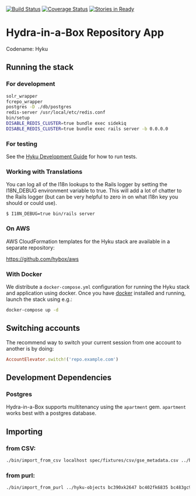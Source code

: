 [![Build Status](https://travis-ci.org/projecthydra-labs/hyku.svg)](https://travis-ci.org/projecthydra-labs/hyku)
[![Coverage Status](https://coveralls.io/repos/projecthydra-labs/hyku/badge.svg?branch=master&service=github)](https://coveralls.io/github/projecthydra-labs/hyku?branch=master)
[![Stories in Ready](https://badge.waffle.io/projecthydra-labs/hyku.png?label=ready&title=Ready)](https://waffle.io/projecthydra-labs/hyku)

# Hydra-in-a-Box Repository App

Codename: Hyku

## Running the stack

### For development

```bash
solr_wrapper
fcrepo_wrapper
postgres -D ./db/postgres
redis-server /usr/local/etc/redis.conf
bin/setup
DISABLE_REDIS_CLUSTER=true bundle exec sidekiq
DISABLE_REDIS_CLUSTER=true bundle exec rails server -b 0.0.0.0
```
### For testing

See the [Hyku Development Guide](https://github.com/projecthydra-labs/hyku/wiki/Hyku-Development-Guide) for how to run tests.

### Working with Translations

You can log all of the I18n lookups to the Rails logger by setting the I18N_DEBUG environment variable to true. This will add a lot of chatter to the Rails logger (but can be very helpful to zero in on what I18n key you should or could use).

```console
$ I18N_DEBUG=true bin/rails server
```

### On AWS

AWS CloudFormation templates for the Hyku stack are available in a separate repository:

https://github.com/hybox/aws

### With Docker

We distribute a `docker-compose.yml` configuration for running the Hyku stack and application using docker. Once you have [docker](https://docker.com) installed and running, launch the stack using e.g.:

```bash
docker-compose up -d
```

## Switching accounts

The recommend way to switch your current session from one account to another is by doing:

```ruby
AccountElevator.switch!('repo.example.com')
```

## Development Dependencies

### Postgres

Hydra-in-a-Box supports multitenancy using the `apartment` gem. `apartment` works best with a postgres database.

## Importing
### from CSV:

```bash
./bin/import_from_csv localhost spec/fixtures/csv/gse_metadata.csv ../hyku-objects
```

### from purl:

```bash
./bin/import_from_purl ../hyku-objects bc390xk2647 bc402fk6835 bc483gc9313
```
